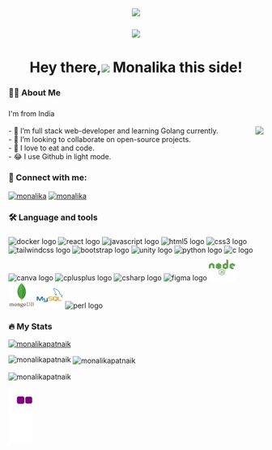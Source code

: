 <div align="center">
  <img height="190" src="https://camo.githubusercontent.com/374987f773148e46b1851b9e3bc4bf71b182562dd002620ef3e4263cb3997130/68747470733a2f2f6d69726f2e6d656469756d2e636f6d2f6d61782f3837352f312a7164415731546a434e353768316c6275757a766368672e676966"  />
</div>

###

<div align="center">
</div>

###

<div align="center">
  <img src="https://visitor-badge.laobi.icu/badge?page_id=MonalikaPatnaik.MonalikaPatnaik&"  />
</div>

###

<h1 align="center">Hey there,<img src="https://raw.githubusercontent.com/MartinHeinz/MartinHeinz/master/wave.gif" width="40px"> Monalika this side!</h1>

###



<h3 align="left">👩‍💻  About Me</h3>

###

<p align="left">I'm from India<br><br>
  <img align="right" height="300" src="https://camo.githubusercontent.com/6f5e3ead776bc722fbfc3da2c8b1454a7a5f27a07b34c0ced075f90a6c25a3be/68747470733a2f2f6d69726f2e6d656469756d2e636f6d2f6d61782f313630302f302a4b32574c4d5445784c79696461374f522e676966" />
  - 🔭 I’m full stack web-developer and learning Golang currently.<br>-  👀 I’m looking to collaborate on open-source projects.<br>- 💞️ I love to eat and code.<br>- 😂 I use Github in light mode.</p>

<h3 align="left">🤝 Connect with me:</h3>
<p align="left">
<a href="https://twitter.com/MonalikaPatnaik" target="blank"><img align="center" src="https://raw.githubusercontent.com/rahuldkjain/github-profile-readme-generator/master/src/images/icons/Social/twitter.svg" alt="monalika" height="30" width="40" /></a>
<a href="https://linkedin.com/in/monalika-patnaik-b38931230" target="blank"><img align="center" src="https://raw.githubusercontent.com/rahuldkjain/github-profile-readme-generator/master/src/images/icons/Social/linked-in-alt.svg" alt="monalika" height="30" width="40" /></a>
</p>


<h3 align="left">🛠 Language and tools</h3>

###

<div align="left">
  <img src="https://cdn.jsdelivr.net/gh/devicons/devicon/icons/docker/docker-plain-wordmark.svg" height="40" width="52" alt="docker logo"  />
  <img src="https://cdn.jsdelivr.net/gh/devicons/devicon/icons/react/react-original.svg" height="40" width="52" alt="react logo"  />
  <img src="https://cdn.jsdelivr.net/gh/devicons/devicon/icons/javascript/javascript-original.svg" height="40" width="52" alt="javascript logo"  />
  <img src="https://cdn.jsdelivr.net/gh/devicons/devicon/icons/html5/html5-original.svg" height="40" width="52" alt="html5 logo"  />
  <img src="https://cdn.jsdelivr.net/gh/devicons/devicon/icons/css3/css3-original.svg" height="40" width="52" alt="css3 logo"  />
  <img src="https://cdn.jsdelivr.net/gh/devicons/devicon/icons/tailwindcss/tailwindcss-original-wordmark.svg" height="40" width="52" alt="tailwindcss logo"  />
  <img src="https://cdn.jsdelivr.net/gh/devicons/devicon/icons/bootstrap/bootstrap-original.svg" height="40" width="52" alt="bootstrap logo"  />
  <img src="https://cdn.jsdelivr.net/gh/devicons/devicon/icons/unity/unity-original.svg" height="40" width="52" alt="unity logo"  />
  <img src="https://cdn.jsdelivr.net/gh/devicons/devicon/icons/python/python-original.svg" height="40" width="52" alt="python logo"  />
  <img src="https://cdn.jsdelivr.net/gh/devicons/devicon/icons/c/c-original.svg" height="40" width="52" alt="c logo"  />
  <img src="https://cdn.jsdelivr.net/gh/devicons/devicon/icons/canva/canva-original.svg" height="40" width="52" alt="canva logo"  />
  <img src="https://cdn.jsdelivr.net/gh/devicons/devicon/icons/cplusplus/cplusplus-original.svg" height="40" width="52" alt="cplusplus logo"  />
  <img src="https://cdn.jsdelivr.net/gh/devicons/devicon/icons/csharp/csharp-original.svg" height="40" width="52" alt="csharp logo"  />
  <img src="https://cdn.jsdelivr.net/gh/devicons/devicon/icons/figma/figma-original.svg" height="40" width="52" alt="figma logo"  />
  <img src="https://github.com/devicons/devicon/blob/v2.15.1/icons/nodejs/nodejs-plain-wordmark.svg" height="52" width="52" alt="nodejs logo"  />
  <img src="https://github.com/devicons/devicon/blob/v2.15.1/icons/mongodb/mongodb-original-wordmark.svg" height="52" width="52" alt="mongodb logo"  />
  <img src="https://github.com/devicons/devicon/blob/v2.15.1/icons/mysql/mysql-original-wordmark.svg" height="52" width="52" alt="mysql logo"  />
  <img src="https://www.softaculous.com/website/images/webuzo/perl_logo.png" height="42" width="52" alt="perl logo"  />
  
</div>
</div>
</div>
</div>
<h3 align="left">🔥 My Stats</h3>
<p align="left"> <a href="https://github.com/ryo-ma/github-profile-trophy"><img src="https://github-profile-trophy.vercel.app/?username=monalikapatnaik&theme=dracula" alt="monalikapatnaik" /></a> </p>

<!-- <p align="left"> <a href="https://twitter.com/monalika" target="blank"><img src="https://img.shields.io/twitter/follow/monalika?logo=twitter&style=for-the-badge" alt="monalika" /></a> </p>
 -->

<p><img align="left" src="https://github-readme-stats.vercel.app/api/top-langs?username=monalikapatnaik&show_icons=true&locale=en&layout=compact&theme=radical&disable_animations=true" alt="monalikapatnaik" /></p>

<p>&nbsp;<img align="center" src="https://github-readme-stats.vercel.app/api?username=monalikapatnaik&show_icons=true&locale=en&theme=radical&disable_animations=true" alt="monalikapatnaik" /></p>

<p><img align="center" src="https://github-readme-streak-stats.herokuapp.com/?user=monalikapatnaik&theme=radical&disable_animations=true" alt="monalikapatnaik" /></p>



<!-- <br clear="both"> -->

![snake gif](https://github.com/MonalikaPatnaik/MonalikaPatnaik/blob/output/github-contribution-grid-snake.gif)

<!-- - 👋 Hi, I’m @MonalikaPatnaik
- 👀 I’m interested in Web development and problem solving.
- 🌱 I’m currently learning Reactjs and backend development.
- 💞️ I’m looking to collaborate on open source projects.
- 📫Reach out to me on [Linkedin](https://www.linkedin.com/in/monalika-patnaik-b38931230).



<p align="left"> <a href="https://github.com/ryo-ma/github-profile-trophy"><img src="https://github-profile-trophy.vercel.app/?username=monalikapatnaik" alt="monalikapatnaik" /></a> </p>


<p align="left">
</p>

<h3 align="left">Languages and Tools:</h3>
<p align="left"> <a href="https://www.cprogramming.com/" target="_blank" rel="noreferrer"> <img src="https://raw.githubusercontent.com/devicons/devicon/master/icons/c/c-original.svg" alt="c" width="40" height="40"/> </a> <a href="https://www.w3schools.com/cpp/" target="_blank" rel="noreferrer"> <img src="https://raw.githubusercontent.com/devicons/devicon/master/icons/cplusplus/cplusplus-original.svg" alt="cplusplus" width="40" height="40"/> </a> <a href="https://www.w3schools.com/cs/" target="_blank" rel="noreferrer"> <img src="https://raw.githubusercontent.com/devicons/devicon/master/icons/csharp/csharp-original.svg" alt="csharp" width="40" height="40"/> </a> <a href="https://www.w3.org/html/" target="_blank" rel="noreferrer"> <img src="https://raw.githubusercontent.com/devicons/devicon/master/icons/html5/html5-original-wordmark.svg" alt="html5" width="40" height="40"/> </a> <a href="https://developer.mozilla.org/en-US/docs/Web/JavaScript" target="_blank" rel="noreferrer"> <img src="https://raw.githubusercontent.com/devicons/devicon/master/icons/javascript/javascript-original.svg" alt="javascript" width="40" height="40"/> </a> <a href="https://www.python.org" target="_blank" rel="noreferrer"> <img src="https://raw.githubusercontent.com/devicons/devicon/master/icons/python/python-original.svg" alt="python" width="40" height="40"/> </a> <a href="https://reactjs.org/" target="_blank" rel="noreferrer"> <img src="https://raw.githubusercontent.com/devicons/devicon/master/icons/react/react-original-wordmark.svg" alt="react" width="40" height="40"/> </a> <a href="https://unity.com/" target="_blank" rel="noreferrer"> <img src="https://www.vectorlogo.zone/logos/unity3d/unity3d-icon.svg" alt="unity" width="40" height="40"/> </a> </p>

<p><img align="left" src="https://github-readme-stats.vercel.app/api/top-langs?username=monalikapatnaik&show_icons=true&locale=en&layout=compact" alt="monalikapatnaik" /></p>

<p>&nbsp;<img align="center" src="https://github-readme-stats.vercel.app/api?username=monalikapatnaik&show_icons=true&locale=en" alt="monalikapatnaik" /></p>

<p><img align="center" src="https://github-readme-streak-stats.herokuapp.com/?user=monalikapatnaik&" alt="monalikapatnaik" /></p>



